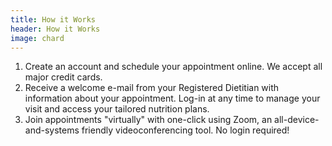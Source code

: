```yaml
---
title: How it Works
header: How it Works
image: chard
---
```

<ol>
<li> Create an account and schedule your appointment online. We accept all major credit cards. </li>
<li> Receive a welcome e-mail from your Registered Dietitian with information about your appointment. Log-in at any time to manage your visit and access your tailored nutrition plans.</li>
<li> Join appointments "virtually" with one-click using Zoom, an all-device-and-systems friendly videoconferencing tool. No login required!</li>
</ol>



